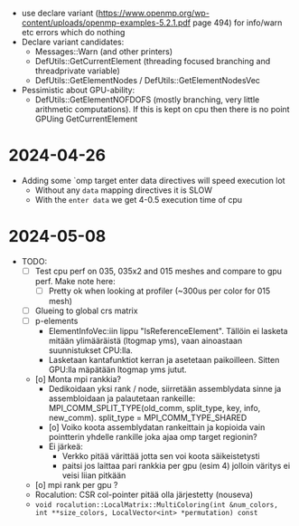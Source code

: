 * use declare variant
  (https://www.openmp.org/wp-content/uploads/openmp-examples-5.2.1.pdf page
  494) for info/warn etc errors which do nothing
* Declare variant candidates:
  - Messages::Warn (and other printers)
  - DefUtils::GetCurrentElement (threading focused branching and threadprivate variable)
  - DefUtils::GetElementNodes / DefUtils::GetElementNodesVec
* Pessimistic about GPU-ability:
  - DefUtils::GetElementNOFDOFS (mostly branching, very little arithmetic computations). If this is kept on cpu then there is no point GPUing GetCurrentElement

# 2024-04-26

* Adding some `omp target enter data directives will speed execution lot
  - Without any `data` mapping directives it is SLOW
  - With the `enter data` we get 4-0.5 execution time of cpu

# 2024-05-08

* TODO: 
  - [ ] Test cpu perf on 035, 035x2 and 015 meshes and compare to gpu perf. Make note here: 
    - [ ] Pretty ok when looking at profiler (~300us per color for 015 mesh)
  - [ ] Glueing to global crs matrix
  - [ ] p-elements
    - ElementInfoVec:iin lippu "IsReferenceElement". Tällöin ei lasketa mitään ylimääräistä (ltogmap yms), vaan ainoastaan suunnistukset CPU:lla.
    - Lasketaan kantafunktiot kerran ja asetetaan paikoilleen. Sitten GPU:lla mäpätään ltogmap yms jutut.
  - [o] Monta mpi rankkia?
    - Dedikoidaan yksi rank / node, siirretään assemblydata sinne ja assembloidaan ja palautetaan rankeille:
      MPI_COMM_SPLIT_TYPE(old_comm, split_type, key, info, new_comm). split_type = MPI_COMM_TYPE_SHARED 
    - [o] Voiko koota assemblydatan rankeittain ja kopioida vain pointterin yhdelle rankille joka ajaa omp target regionin?
    - Ei järkeä:
      - Verkko pitää värittää jotta sen voi koota säikeistetysti
      - paitsi jos laittaa pari rankkia per gpu (esim 4) jolloin väritys ei veisi liian pitkään
  - [o] mpi rank per gpu ? 
  - Rocalution: CSR col-pointer pitää olla järjestetty (nouseva)
  - `void rocalution::LocalMatrix::MultiColoring(int &num_colors, int **size_colors, LocalVector<int> *permutation) const`
